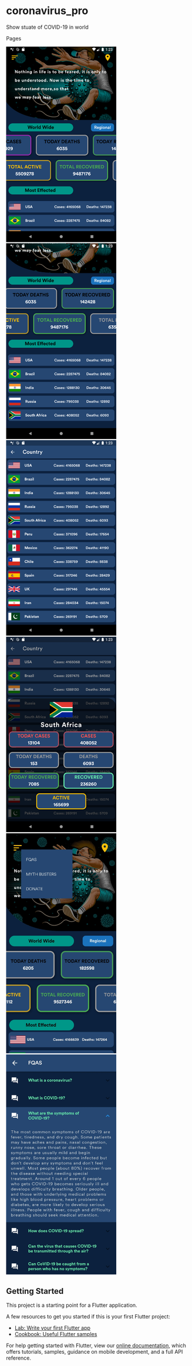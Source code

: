 # coronavirus_pro

Show stuate of COVID-19 in world

Pages
<p float="left">
  <img src="https://github.com/EslamFares/CoronaVirus_Pro/blob/master/img_from_app/Screenshot_1595546624.png" width="300" />
  <img src="https://github.com/EslamFares/CoronaVirus_Pro/blob/master/img_from_app/Screenshot_1595546636.png" width="300" /> 
  <img src="https://github.com/EslamFares/CoronaVirus_Pro/blob/master/img_from_app/Screenshot_1595546599.png" width="300" /> 
  <img src="https://github.com/EslamFares/CoronaVirus_Pro/blob/master/img_from_app/Screenshot_1595546594.png" width="300" /> 
  <img src="https://github.com/EslamFares/CoronaVirus_Pro/blob/master/img_from_app/zz.jpg" width="300" /> 
  <img src="https://github.com/EslamFares/CoronaVirus_Pro/blob/master/img_from_app/z.jpg" width="300" /> 
</p>

## Getting Started

This project is a starting point for a Flutter application.

A few resources to get you started if this is your first Flutter project:

- [Lab: Write your first Flutter app](https://flutter.dev/docs/get-started/codelab)
- [Cookbook: Useful Flutter samples](https://flutter.dev/docs/cookbook)

For help getting started with Flutter, view our
[online documentation](https://flutter.dev/docs), which offers tutorials,
samples, guidance on mobile development, and a full API reference.
